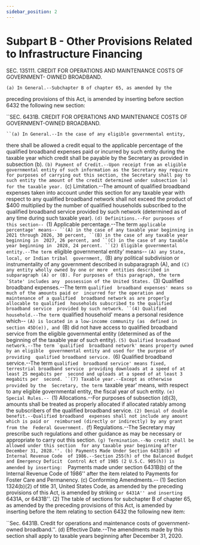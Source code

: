```yaml
---
sidebar_position: 2
---
```


# Subpart B - Other Provisions Related to Infrastructure Financing

SEC. 135111. CREDIT FOR OPERATIONS AND MAINTENANCE COSTS OF GOVERNMENT-
              OWNED BROADBAND.

    (a) In General.--Subchapter B of chapter 65, as amended by the 
preceding provisions of this Act, is amended by inserting before 
section 6432 the following new section:

``SEC. 6431B. CREDIT FOR OPERATIONS AND MAINTENANCE COSTS OF 
              GOVERNMENT-OWNED BROADBAND.

    ``(a) In General.--In the case of any eligible governmental entity, 
there shall be allowed a credit equal to the applicable percentage of 
the qualified broadband expenses paid or incurred by such entity during 
the taxable year which credit shall be payable by the Secretary as 
provided in subsection (b).
    ``(b) Payment of Credit.--Upon receipt from an eligible 
governmental entity of such information as the Secretary may require 
for purposes of carrying out this section, the Secretary shall pay to 
such entity the amount of the credit determined under subsection (a) 
for the taxable year.
    ``(c) Limitation.--The amount of qualified broadband expenses taken 
into account under this section for any taxable year with respect to 
any qualified broadband network shall not exceed the product of $400 
multiplied by the number of qualified households subscribed to the 
qualified broadband service provided by such network (determined as of 
any time during such taxable year).
    ``(d) Definitions.--For purposes of this section--
            ``(1) Applicable percentage.--The term `applicable 
        percentage' means--
                    ``(A) in the case of any taxable year beginning in 
                2021 through 2026, 30 percent,
                    ``(B) in the case of any taxable year beginning in 
                2027, 26 percent, and
                    ``(C) in the case of any taxable year beginning in 
                2028, 24 percent.
            ``(2) Eligible governmental entity.--The term `eligible 
        governmental entity' means--
                    ``(A) any State, local, or Indian tribal 
                government,
                    ``(B) any political subdivision or instrumentality 
                of any government described in subparagraph (A), and
                    ``(C) any entity wholly owned by one or more 
                entities described in subparagraph (A) or (B).
        For purposes of this paragraph, the term `State' includes any 
        possession of the United States.
            ``(3) Qualified broadband expenses.--The term `qualified 
        broadband expenses' means so much of the amounts paid or 
        incurred for the operation and maintenance of a qualified 
        broadband network as are properly allocable to qualified 
        households subscribed to the qualified broadband service 
        provided by such network.
            ``(4) Qualified household.--The term `qualified household' 
        means a personal residence which--
                    ``(A) is located in a low-income community (as 
                defined in section 45D(e)), and
                    ``(B) did not have access to qualified broadband 
                service from the eligible governmental entity 
                (determined as of the beginning of the taxable year of 
                such entity).
            ``(5) Qualified broadband network.--The term `qualified 
        broadband network' means property owned by an eligible 
        governmental entity and used for the purpose of providing 
        qualified broadband service.
            ``(6) Qualified broadband service.--The term `qualified 
        broadband service' means fixed, terrestrial broadband service 
        providing downloads at a speed of at least 25 megabits per 
        second and uploads at a speed of at least 3 megabits per 
        second.
            ``(7) Taxable year.--Except as otherwise provided by the 
        Secretary, the term `taxable year' means, with respect to any 
        eligible governmental entity, the fiscal year of such entity.
    ``(e) Special Rules.--
            ``(1) Allocations.--For purposes of subsection (d)(3), 
        amounts shall be treated as properly allocated if allocated 
        ratably among the subscribers of the qualified broadband 
        service.
            ``(2) Denial of double benefit.--Qualified broadband 
        expenses shall not include any amount which is paid or 
        reimbursed (directly or indirectly) by any grant from the 
        Federal Government.
    ``(f) Regulations.--The Secretary may prescribe such regulations 
and other guidance as may be necessary or appropriate to carry out this 
section.
    ``(g) Termination.--No credit shall be allowed under this section 
for any taxable year beginning after December 31, 2028.''.
    (b) Payments Made Under Section 6431B(b) of Internal Revenue Code 
of 1986.--Section 255(h) of the Balanced Budget and Emergency Deficit 
Control Act of 1985 (2 U.S.C. 905(h)) is amended by inserting: 
``Payments made under section 6431B(b) of the Internal Revenue Code of 
1986'' after the item related to Payments for Foster Care and 
Permanency.
    (c) Conforming Amendments.--
            (1) Section 1324(b)(2) of title 31, United States Code, as 
        amended by the preceding provisions of this Act, is amended by 
        striking ``or 6431A'' and inserting ``6431A, or 6431B''.
            (2) The table of sections for subchapter B of chapter 65, 
        as amended by the preceding provisions of this Act, is amended 
        by inserting before the item relating to section 6432 the 
        following new item:

``Sec. 6431B. Credit for operations and maintenance costs of 
                            government-owned broadband.''.
    (d) Effective Date.--The amendments made by this section shall 
apply to taxable years beginning after December 31, 2020.
